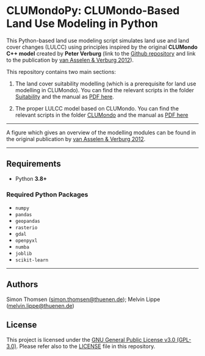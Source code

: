 # CLUMondoPy: CLUMondo-Based Land Use Modeling in Python

This Python-based land use modeling script simulates land use and land cover changes (LULCC) using principles inspired by the original **CLUMondo C++ model** created by **Peter Verburg** (link to the [Github repository](https://github.com/VUEG/CLUMondo) and link to the publication by [van Asselen & Verburg 2012](https://onlinelibrary.wiley.com/doi/full/10.1111/gcb.12331)). 

This repository contains two main sections:

1. The land cover suitability modelling (which is a prerequisite for land use modelling in CLUMondo). You can find the relevant scripts in the folder [Suitability](CLUMondoPy/Suitability/) and the manual as [PDF here](Suitability_Modelling_Manual.pdf).
  
2. The proper LULCC model based on CLUMondo. You can find the relevant scripts in the folder [CLUMondo](CLUMondoPy/CLUMondo) and the manual as [PDF here](CLUMondoPy_Manual.pdf)

---
A figure which gives an overview of the modelling modules can be found in the original publication by [van Asselen & Verburg 2012](https://onlinelibrary.wiley.com/doi/full/10.1111/gcb.12331).


---

## Requirements

- Python **3.8+**

### Required Python Packages

- `numpy`
- `pandas`
- `geopandas`
- `rasterio`
- `gdal`
- `openpyxl`
- `numba`
- `joblib`
- `scikit-learn`

---

## Authors
Simon Thomsen (simon.thomsen@thuenen.de);
Melvin Lippe (melvin.lippe@thuenen.de)

## License
This project is licensed under the [GNU General Public License v3.0 (GPL-3.0)](https://www.gnu.org/licenses/gpl-3.0.en.html). Please refer also to the [LICENSE](CLUMondoPy/LICENSE.md) file in this repository.


